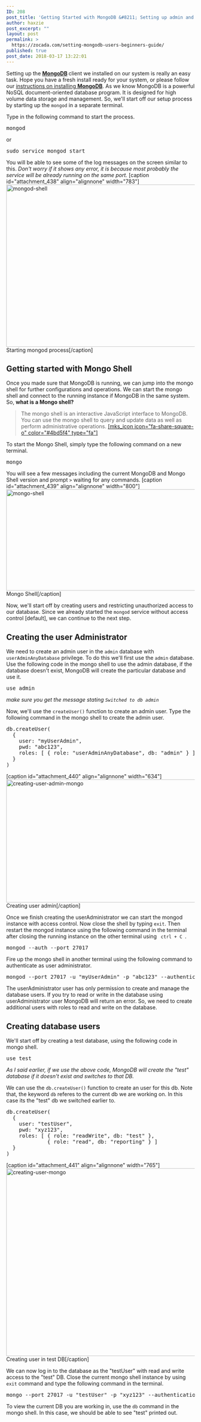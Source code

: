 ```yaml
---
ID: 208
post_title: 'Getting Started with MongoDB &#8211; Setting up admin and user accounts'
author: haxzie
post_excerpt: ""
layout: post
permalink: >
  https://zocada.com/setting-mongodb-users-beginners-guide/
published: true
post_date: 2018-03-17 13:22:01
---
```

Setting up the <strong><a href="https://www.mongodb.com/" target="_blank" rel="noopener">MongoDB</a> </strong>client we installed on our system is really an easy task. Hope you have a fresh install ready for your system, or please follow our <a href="https://zocada.com/installing-mongo-db-community-edition-ubuntu-linux-server-desktop/" target="_blank" rel="noopener">instructions on installing <strong>MongoDB</strong></a>. As we know MongoDB is a powerful NoSQL document-oriented database program. It is designed for high volume data storage and management. So, we'll start off our setup process by starting up the <code>mongod</code> in a separate terminal.

Type in the following command to start the process.
<pre class="EnlighterJSRAW" data-enlighter-language="shell">mongod</pre>
or
<pre class="EnlighterJSRAW" data-enlighter-language="shell">sudo service mongod start</pre>
You will be able to see some of the log messages on the screen similar to this. <em>Don't worry if it shows any error, it is because most probably the service will be already running on the same port.</em>
[caption id="attachment_438" align="alignnone" width="783"]<img src="https://zocada.com/wp-content/uploads/2018/01/0_C_zZjIr7vx2jSXR0.png" alt="mongod-shell" width="783" height="434" class="size-full wp-image-438" /> Starting mongod process[/caption]
&nbsp;

<script async src="//pagead2.googlesyndication.com/pagead/js/adsbygoogle.js"></script>
<ins class="adsbygoogle"
     style="display:block; text-align:center;"
     data-ad-layout="in-article"
     data-ad-format="fluid"
     data-ad-client="ca-pub-7556700931518738"
     data-ad-slot="2974167105"></ins>
<script>
     (adsbygoogle = window.adsbygoogle || []).push({});
</script>

<h2>Getting started with Mongo Shell</h2>
Once you made sure that MongoDB is running, we can jump into the mongo shell for further configurations and operations. We can start the mongo shell and connect to the running instance if MongoDB in the same system. So, <strong>what is a Mongo shell?</strong>
<blockquote>The mongo shell is an interactive JavaScript interface to MongoDB. You can use the mongo shell to query and update data as well as perform administrative operations. <a href="https://docs.mongodb.com/manual/mongo/" target="_blank" rel="noopener">[mks_icon icon="fa-share-square-o" color="#4bd5f4" type="fa"]</a></blockquote>
To start the Mongo Shell, simply type the following command on a new terminal.
<pre class="EnlighterJSRAW" data-enlighter-language="shell">mongo</pre>
You will see a few messages including the current MongoDB and Mongo Shell version and prompt <code>&gt;</code> waiting for any commands.
[caption id="attachment_439" align="alignnone" width="800"]<img src="https://zocada.com/wp-content/uploads/2018/01/0_IYua7xgQ0w23w2yF.png" alt="mongo-shell" width="800" height="271" class="size-full wp-image-439" /> Mongo Shell[/caption]

Now, we'll start off by creating users and restricting unauthorized access to our database. Since we already started the <code>mongod</code> service without access control [default], we can continue to the next step.
<h2>Creating the user Administrator</h2>
We need to create an admin user in the <code>admin</code> database with <code>userAdminAnyDatabase</code> privilege. To do this we'll first use the <code>admin</code> database. Use the following code in the mongo shell to use the admin database, if the database doesn't exist, MongoDB will create the particular database and use it.
<pre class="EnlighterJSRAW" data-enlighter-language="js">use admin</pre>
<em>make sure you get the message stating <code>Switched to db admin</code></em>

Now, we'll use the <code>createUser()</code> function to create an admin user. Type the following command in the mongo shell to create the admin user.
<pre class="EnlighterJSRAW" data-enlighter-language="js">db.createUser(
  {
    user: "myUserAdmin",
    pwd: "abc123",
    roles: [ { role: "userAdminAnyDatabase", db: "admin" } ]
  }
)
</pre>

[caption id="attachment_440" align="alignnone" width="634"]<img src="https://zocada.com/wp-content/uploads/2018/01/0_MzYqdfSoLRLZewRz.png" alt="creating-user-admin-mongo" width="634" height="329" class="size-full wp-image-440" /> Creating user admin[/caption]

Once we finish creating the userAdministrator we can start the mongod instance with access control. Now close the shell by typing <code>exit</code>. Then restart the mongod instance using the following command in the terminal after closing the running instance on the other terminal using <code> ctrl + C </code>.
<pre class="EnlighterJSRAW" data-enlighter-language="shell">mongod --auth --port 27017</pre>
Fire up the mongo shell in another terminal using the following command to authenticate as user administrator.
<pre class="EnlighterJSRAW" data-enlighter-language="shell">mongod --port 27017 -u "myUserAdmin" -p "abc123" --authenticationDatabase "admin"</pre>
The userAdministrator user has only permission to create and manage the database users. If you try to read or write in the database using userAdministrator user MongoDB will return an error. So, we need to create additional users with roles to read and write on the database.


<ins class="adsbygoogle"
     style="display:block; text-align:center;"
     data-ad-layout="in-article"
     data-ad-format="fluid"
     data-ad-client="ca-pub-7556700931518738"
     data-ad-slot="6336781322"></ins>
<script>
     (adsbygoogle = window.adsbygoogle || []).push({});
</script>

<h2>Creating database users</h2>
We'll start off by creating a test database, using the following code in mongo shell.
<pre class="EnlighterJSRAW" data-enlighter-language="js">use test</pre>
<em>As I said earlier, if we use the above code, MongoDB will create the "test" database if it doesn't exist and switches to that DB.</em>

We can use the <code>db.createUser()</code> function to create an user for this db. Note that, the keyword <code>db</code> referes to the current db we are working on. In this case its the "test" db we switched earlier to.
<pre class="EnlighterJSRAW" data-enlighter-language="js">db.createUser(
  {
    user: "testUser",
    pwd: "xyz123",
    roles: [ { role: "readWrite", db: "test" },
             { role: "read", db: "reporting" } ]
  }
)
</pre>
[caption id="attachment_441" align="alignnone" width="765"]<img src="https://zocada.com/wp-content/uploads/2018/01/0_c2-KYWX4321C50ie.png" alt="creating-user-mongo" width="765" height="502" class="size-full wp-image-441" /> Creating user in test DB[/caption]

We can now log in to the database as the "testUser" with read and write access to the "test" DB. Close the current mongo shell instance by using <code>exit</code> command and type the following command in the terminal.
<pre class="EnlighterJSRAW" data-enlighter-language="shell">mongo --port 27017 -u "testUser" -p "xyz123" --authenticationDatabase "test"
</pre>
To view the current DB you are working in, use the <code>db</code> command in the mongo shell. In this case, we should be able to see "test" printed out.


<ins class="adsbygoogle"
     style="display:block; text-align:center;"
     data-ad-layout="in-article"
     data-ad-format="fluid"
     data-ad-client="ca-pub-7556700931518738"
     data-ad-slot="5584852720"></ins>
<script>
     (adsbygoogle = window.adsbygoogle || []).push({});
</script>